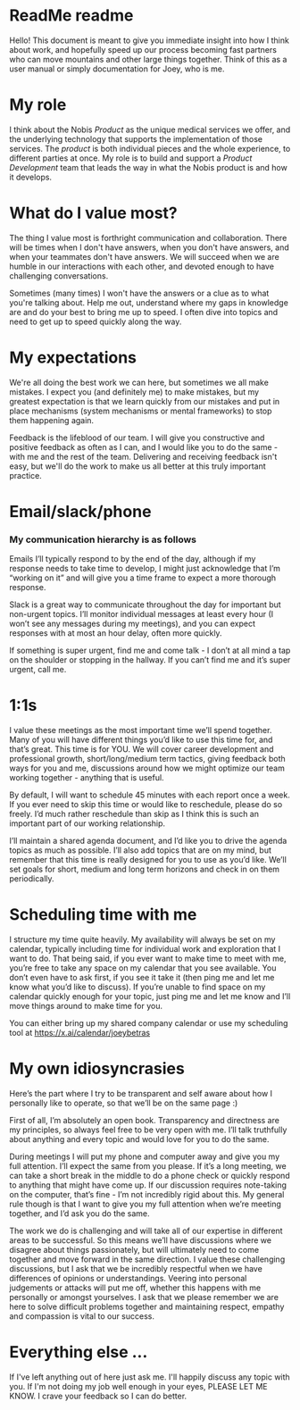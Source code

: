 # ReadMe readme
Hello!  This document is meant to give you immediate insight into how I think about work, and hopefully speed up our process becoming fast partners who can move mountains and other large things together.  Think of this as a user manual or simply documentation for Joey, who is me. 


# My role
I think about the Nobis *Product* as the unique medical services we offer, and the underlying technology that supports the implementation of those services.   The *product* is both individual pieces and the whole experience, to different parties at once.  My role is to build and support a *Product Development* team that leads the way in what the Nobis product is and how it develops.  


# What do I value most?
The thing I value most is forthright communication and collaboration.  There will be times when I don't have answers, when you don't have answers, and when your teammates don't have answers.  We will succeed when we are humble in our interactions with each other, and devoted enough to have challenging conversations.


Sometimes (many times) I won't have the answers or a clue as to what you're talking about.  Help me out, understand where my gaps in knowledge are and do your best to bring me up to speed.  I often dive into topics and need to get up to speed quickly along the way.


# My expectations
We're all doing the best work we can here, but sometimes we all make mistakes.  I expect you (and definitely me) to make mistakes, but my greatest expectation is that we learn quickly from our mistakes and put in place mechanisms (system mechanisms or mental frameworks)  to stop them happening again. 

Feedback is the lifeblood of our team.  I will give you constructive and positive feedback as often as I can, and I would like you to do the same - with me and the rest of the team.  Delivering and receiving feedback isn't easy, but we'll do the work to make us all better at this truly important practice.

# Email/slack/phone
### My communication hierarchy is as follows
Emails I’ll typically respond to by the end of the day, although if my response needs to take time to develop, I might just acknowledge that I’m “working on it” and will give you a time frame to expect a more thorough response.

Slack is a great way to communicate throughout the day for important but non-urgent topics.  I’ll monitor individual messages at least every hour (I won’t see any messages during my meetings), and you can expect responses with at most an hour delay, often more quickly.

If something is super urgent, find me and come talk - I don’t at all mind a tap on the shoulder or stopping in the hallway.  If you can’t find me and it’s super urgent, call me.

# 1:1s
I value these meetings as the most important time we’ll spend together.  Many of you will have different things you’d like to use this time for, and that’s great.  This time is for YOU.  We will cover career development and professional growth, short/long/medium term tactics, giving feedback both ways for you and me, discussions around how we might optimize our team working together - anything that is useful.

By default, I will want to schedule 45 minutes with each report once a week.  If you ever need to skip this time or would like to reschedule, please do so freely.  I’d much rather reschedule than skip as I think this is such an important part of our working relationship.

I’ll maintain a shared agenda document, and I’d like you to drive the agenda topics as much as possible. I’ll also add topics that are on my mind, but remember that this time is really designed for you to use as you’d like.  We’ll set goals for short, medium and long term horizons and check in on them periodically.

# Scheduling time with me
I structure my time quite heavily.  My availability will always be set on my calendar, typically including time for individual work and exploration that I want to do.  That being said, if you ever want to make time to meet with me, you’re free to take any space on my calendar that you see available.  You don’t even have to ask first, if you see it take it (then ping me and let me know what you’d like to discuss).  If you’re unable to find space on my calendar quickly enough for your topic, just ping me and let me know and I’ll move things around to make time for you.

You can either bring up my shared company calendar or use my scheduling tool at https://x.ai/calendar/joeybetras


# My own idiosyncrasies
Here’s the part where I try to be transparent and self aware about how I personally like to operate, so that we’ll be on the same page :)

First of all, I’m absolutely an open book.  Transparency and directness are my principles, so always feel free to be very open with me.  I’ll talk truthfully about anything and every topic and would love for you to do the same.

During meetings I will put my phone and computer away and give you my full attention.  I’ll expect the same from you please.  If it’s a long meeting, we can take a short break in the middle to do a phone check or quickly respond to anything that might have come up.  If our discussion requires note-taking on the computer, that’s fine - I’m not incredibly rigid about this.  My general rule though is that I want to give you my full attention when we’re meeting together, and I’d ask you do the same.

The work we do is challenging and will take all of our expertise in different areas to be successful.  So this means we’ll have discussions where we disagree about things passionately, but will ultimately need to come together and move forward in the same direction.  I value these challenging discussions, but I ask that we be incredibly respectful when we have differences of opinions or understandings.  Veering into personal judgements or attacks will put me off, whether this happens with me personally or amongst yourselves.  I ask that we please remember we are here to solve difficult problems together and maintaining respect, empathy and compassion is vital to our success.


# Everything else ...
If I've left anything out of here just ask me.  I'll happily discuss any topic with you.  If I'm not doing my job well enough in your eyes, PLEASE LET ME KNOW.  I crave your feedback so I can do better.
